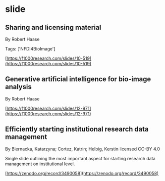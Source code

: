 # slide
## Sharing and licensing material
By Robert Haase



Tags: ['NFDI4BioImage']

[https://f1000research.com/slides/10-519](https://f1000research.com/slides/10-519)

## Generative artificial intelligence for bio-image analysis
By Robert Haase



[https://f1000research.com/slides/12-971](https://f1000research.com/slides/12-971)

## Efficiently starting institutional research data management
By Biernacka, Katarzyna; Cortez, Katrin;  Helbig, Kerstin
licensed CC-BY 4.0


Single slide outlining the most important aspect for starting research data management on institutional level.

[https://zenodo.org/record/3490058](https://zenodo.org/record/3490058)

